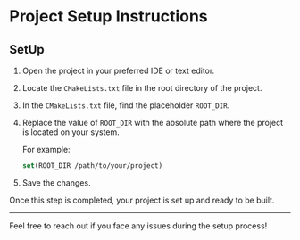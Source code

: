 # Project Setup Instructions

## SetUp

1. Open the project in your preferred IDE or text editor.

2. Locate the `CMakeLists.txt` file in the root directory of the project.

3. In the `CMakeLists.txt` file, find the placeholder `ROOT_DIR`.

4. Replace the value of `ROOT_DIR` with the absolute path where the project is located on your system.

    For example:
    ```cmake
    set(ROOT_DIR /path/to/your/project)
    ```

5. Save the changes.

Once this step is completed, your project is set up and ready to be built.

---
Feel free to reach out if you face any issues during the setup process!
